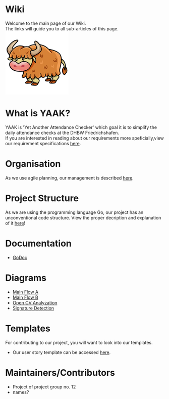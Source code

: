 # Wiki
Welcome to the main page of our Wiki. \
The links will guide you to all sub-articles of this page.
![Alt text](http://github.com/DHBW-SE-2023/WIki/blob/main/Assets/Icon.png)
# What is YAAK?
YAAK is 'Yet Another Attendance Checker' which goal it is to simplify the daily attendance checks at the DHBW Friedrichshafen. \
If you are interested in reading about our requirements more speficially,view our requirement specifications [here](https://github.com/DHBW-SE-2023/Wiki/blob/main/Pages/RequirementSpecs.md).

# Organisation

As we use agile planning, our management is described [here](https://github.com/DHBW-SE-2023/Wiki/blob/main/Pages/Management.md). 


# Project Structure
As we are using the programming language Go, our project has an unconventional code structure. View the proper decription and explanation of it [here](https://github.com/DHBW-SE-2023/Wiki/blob/main/Pages/Structure.md)!

# Documentation
- [GoDoc](https://github.com/DHBW-SE-2023/Wiki/blob/main/Pages/GoDoc.md) 

# Diagrams
- [Main Flow A](https://github.com/DHBW-SE-2023/Wiki/blob/main/Diagrams/MainFlowA.drawio)
- [Main Flow B](https://github.com/DHBW-SE-2023/Wiki/blob/main/Diagrams/MainFlowB.drawio)
- [Open CV Analyzation](https://github.com/DHBW-SE-2023/Wiki/blob/main/Diagrams/OpenCVAnalyzation.drawio)
- [Signature Detection](https://github.com/DHBW-SE-2023/Wiki/blob/main/Diagrams/SignatureDetection.drawio)



# Templates
For contributing to our project, you will want to look into our templates.
- Our user story template can be accessed [here](https://github.com/DHBW-SE-2023/Wiki/blob/main/Templates/templateUserStories.md).

# Maintainers/Contributors
- Project of project group no. 12
- names? 
